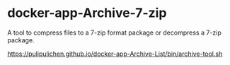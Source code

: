 # docker-app-Archive-7-zip
A tool to compress files to a 7-zip format package or decompress a 7-zip package.

https://pulipulichen.github.io/docker-app-Archive-List/bin/archive-tool.sh


